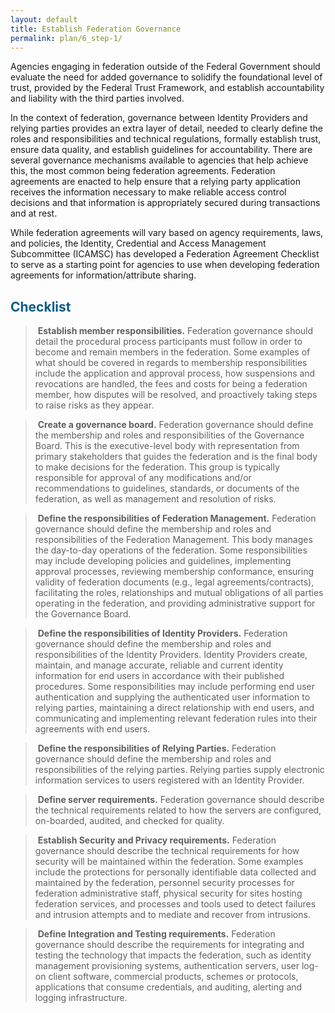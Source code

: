 ```yaml
---
layout: default
title: Establish Federation Governance
permalink: plan/6_step-1/
---
```


Agencies engaging in federation outside of the Federal Government should evaluate the need for added governance to solidify the foundational level of trust, provided by the Federal Trust Framework, and establish accountability and liability with the third parties involved.

In the context of federation, governance between Identity Providers and relying parties provides an extra layer of detail, needed to clearly define the roles and responsibilities and technical regulations, formally establish trust, ensure data quality, and establish guidelines for accountability. There are several governance mechanisms available to agencies that help achieve this, the most common being federation agreements. Federation agreements are enacted to help ensure that a relying party application receives the information necessary to make reliable access control decisions and that information is appropriately secured during transactions and at rest.

While federation agreements will vary based on agency requirements, laws, and policies, the Identity, Credential and Access Management Subcommittee (ICAMSC) has developed a Federation Agreement Checklist to serve as a starting point for agencies to use when developing federation agreements for information/attribute sharing. 

## <span style="color: #0C5C89">**Checklist**</span>

> <i class="fa fa-check-square-o"></i> &nbsp;**Establish member responsibilities.** Federation governance should detail the procedural process participants must follow in order to become and remain members in the federation. Some examples of what should be covered in regards to membership responsibilities include the application and approval process, how suspensions and revocations are handled, the fees and costs for being a federation member, how disputes will be resolved, and proactively taking steps to raise risks as they appear. 

> <i class="fa fa-check-square-o"></i> &nbsp;**Create a governance board.** Federation governance should define the membership and roles and responsibilities of the Governance Board. This is the executive-level body with representation from primary stakeholders that guides the federation and is the final body to make decisions for the federation. This group is typically responsible for approval of any modifications and/or recommendations to guidelines, standards, or documents of the federation, as well as management and resolution of risks. 

> <i class="fa fa-check-square-o"></i> &nbsp;**Define the responsibilities of Federation Management.** Federation governance should define the membership and roles and responsibilities of the Federation Management. This body manages the day-to-day operations of the federation. Some responsibilities may include developing policies and guidelines, implementing approval processes, reviewing membership conformance, ensuring validity of federation documents (e.g., legal agreements/contracts), facilitating the roles, relationships and mutual obligations of all parties operating in the federation, and providing administrative support for the Governance Board. 

> <i class="fa fa-check-square-o"></i> &nbsp;**Define the responsibilities of Identity Providers.** Federation governance should define the membership and roles and responsibilities of the Identity Providers. Identity Providers create, maintain, and manage accurate, reliable and current identity information for end users in accordance with their published procedures. Some responsibilities may include performing end user authentication and supplying the authenticated user information to relying parties, maintaining a direct relationship with end users, and communicating and implementing relevant federation rules into their agreements with end users. 

> <i class="fa fa-check-square-o"></i> &nbsp;**Define the responsibilities of Relying Parties.** Federation governance should define the membership and roles and responsibilities of the relying parties. Relying parties supply electronic information services to users registered with an Identity Provider.

> <i class="fa fa-check-square-o"></i> &nbsp;**Define server requirements.** Federation governance should describe the technical requirements related to how the servers are configured, on-boarded, audited, and checked for quality. 

> <i class="fa fa-check-square-o"></i> &nbsp;**Establish Security and Privacy requirements.** Federation governance should describe the technical requirements for how security will be maintained within the federation. Some examples include the protections for personally identifiable data collected and maintained by the federation, personnel security processes for federation administrative staff, physical security for sites hosting federation services, and processes and tools used to detect failures and intrusion attempts and to mediate and recover from intrusions. 

> <i class="fa fa-check-square-o"></i> &nbsp;**Define Integration and Testing requirements.** Federation governance should describe the requirements for integrating and testing the technology that impacts the federation, such as identity management provisioning systems, authentication servers, user log-on client software, commercial products, schemes or protocols, applications that consume credentials, and auditing, alerting and logging infrastructure.



























